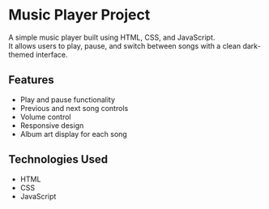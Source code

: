# Music Player Project

A simple music player built using HTML, CSS, and JavaScript.  
It allows users to play, pause, and switch between songs with a clean dark-themed interface.

## Features
- Play and pause functionality
- Previous and next song controls
- Volume control
- Responsive design
- Album art display for each song

## Technologies Used
- HTML
- CSS
- JavaScript
